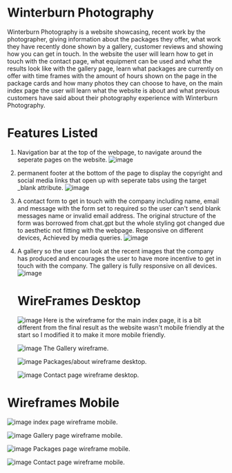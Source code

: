 # Winterburn Photography

Winterburn Photography is a website showcasing, recent work by the photographer, giving information about the packages they offer, what work they have recently done shown by a gallery, customer reviews and showing how you can get in touch. In the website the user will learn how to get in touch with the contact page, what equipment can be used and what the results look like with the gallery page, learn what packages are currently on offer with time frames with the amount of hours shown on the page in the package cards and how many photos they can choose to have, on the main index page the user will learn what the website is about and what previous customers have said about their photography experience with Winterburn Photography.

# Features Listed

1. Navigation bar at the top of the webpage, to navigate around the seperate pages on the website.
   ![image](readme-screenshots/nav%20bar.jpg "navigation bar")
2. permanent footer at the bottom of the page to display the copyright and social media links that open up with seperate tabs using the target \_blank attribute.
   ![image](readme-screenshots/footer.jpg "footer")
3. A contact form to get in touch with the company including name, email and message with the form set to required so the user can't send blank messages name or invalid email address. The original structure of the form was borrowed from chat.gpt but the whole styling got changed due to aesthetic not fitting with the webpage. Responsive on different devices, Achieved by media queries.
   ![image](readme-screenshots/form.jpg "form")
4. A gallery so the user can look at the recent images that the company has produced and encourages the user to have more incentive to get in touch with the company. The gallery is fully responsive on all devices.
   ![image](readme-screenshots/gallery.jpg "gallery")

   # WireFrames Desktop
    ![image](read-me-docs/wireframe-pictures-basic/index.png "index wireframe desktop")
    Here is the wireframe for the main index page, it is a bit different from the final result as the website wasn't mobile friendly at the start so I modified it to make it more mobile friendly. 

    ![image](read-me-docs/wireframe-pictures-basic/gallery.png "gallery wireframe desktop")
    The Gallery wireframe.

    ![image](read-me-docs/wireframe-pictures-basic/about.png "packages wireframe desktop")
    Packages/about wireframe desktop.

    ![image](read-me-docs/wireframe-pictures-basic/contact.png "contact page wireframe desktop")
    Contact page wireframe desktop. 

# Wireframes Mobile
![image](read-me-docs/wireframe-pictures-basic/index-mobile.png "index page wireframe mobile")
index page wireframe mobile.

![image](read-me-docs/wireframe-pictures-basic/gallery-mobile.png "gallery page wireframe mobile")
Gallery page wireframe mobile.

![image](read-me-docs/wireframe-pictures-basic/mobile-packages.png "packages page wireframe mobile")
Packages page wireframe mobile.

![image](read-me-docs/wireframe-pictures-basic/contact-mobile.png "contact page wireframe mobile")
Contact page wireframe mobile.




    
